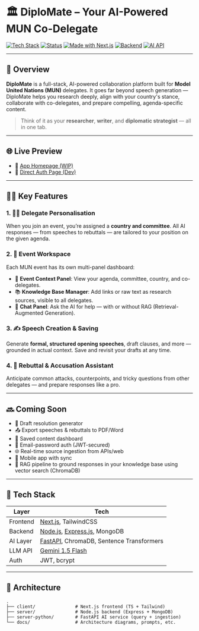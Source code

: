 # 🏛️ DiploMate – Your AI-Powered MUN Co-Delegate

[![Tech Stack](https://img.shields.io/badge/stack-Full%20Stack-blue?style=flat-square&logo=vercel)]()
[![Status](https://img.shields.io/badge/status-WIP-orange?style=flat-square&logo=github)]()
[![Made with Next.js](https://img.shields.io/badge/frontend-Next.js-black?style=flat-square&logo=next.js)]()
[![Backend](https://img.shields.io/badge/backend-Express.js-green?style=flat-square&logo=node.js)]()
[![AI API](https://img.shields.io/badge/AI-Gemini%201.5%20Flash-lightblue?style=flat-square&logo=google)]()

---

## 📌 Overview

**DiploMate** is a full-stack, AI-powered collaboration platform built for **Model United Nations (MUN)** delegates. It goes far beyond speech generation — DiploMate helps you research deeply, align with your country's stance, collaborate with co-delegates, and prepare compelling, agenda-specific content.

> Think of it as your **researcher**, **writer**, and **diplomatic strategist** — all in one tab.

---

## 🌐 Live Preview

- 🔗 [App Homepage (WIP)](https://diplomate.vercel.app/)
- 🔐 [Direct Auth Page (Dev)](https://mun-rayysidds-projects.vercel.app/auth)

---

## 👨‍💻 Key Features

### 1. 🧑‍💼 Delegate Personalisation  
When you join an event, you’re assigned a **country and committee**. All AI responses — from speeches to rebuttals — are tailored to your position on the given agenda.

### 2. 🧭 Event Workspace  
Each MUN event has its own multi-panel dashboard:
- 📌 **Event Context Panel**: View your agenda, committee, country, and co-delegates.
- 📚 **Knowledge Base Manager**: Add links or raw text as research sources, visible to all delegates.
- 💬 **Chat Panel**: Ask the AI for help — with or without RAG (Retrieval-Augmented Generation).

### 3. ✍️ Speech Creation & Saving  
Generate **formal, structured opening speeches**, draft clauses, and more — grounded in actual context. Save and revisit your drafts at any time.

### 4. 🧠 Rebuttal & Accusation Assistant  
Anticipate common attacks, counterpoints, and tricky questions from other delegates — and prepare responses like a pro.

---

## 🔜 Coming Soon

- 📄 Draft resolution generator
- 📤 Export speeches & rebuttals to PDF/Word
- 🧾 Saved content dashboard
- 🔐 Email-password auth (JWT-secured)
- 🌐 Real-time source ingestion from APIs/web
- 📱 Mobile app with sync
- 🧠 RAG pipeline to ground responses in your knowledge base using vector search (ChromaDB)

---

## 🧰 Tech Stack

| Layer       | Tech                                                                 |
|-------------|----------------------------------------------------------------------|
| Frontend    | [Next.js](https://nextjs.org/), TailwindCSS                         |
| Backend     | [Node.js](https://nodejs.org/), [Express.js](https://expressjs.com/), MongoDB |
| AI Layer    | [FastAPI](https://fastapi.tiangolo.com/), ChromaDB, Sentence Transformers |
| LLM API     | [Gemini 1.5 Flash](https://deepmind.google/technologies/gemini/)     |
| Auth        | JWT, bcrypt                                                          |

---

## 📂 Architecture

```text
.
├── client/               # Next.js frontend (TS + Tailwind)
├── server/               # Node.js backend (Express + MongoDB)
├── server-python/        # FastAPI AI service (query + ingestion)
└── docs/                 # Architecture diagrams, prompts, etc.
